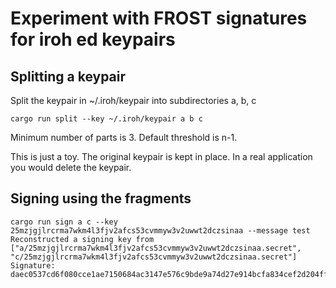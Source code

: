 # Experiment with FROST signatures for iroh ed keypairs

## Splitting a keypair

Split the keypair in ~/.iroh/keypair into subdirectories a, b, c

```
cargo run split --key ~/.iroh/keypair a b c 
```

Minimum number of parts is 3. Default threshold is n-1.

This is just a toy. The original keypair is kept in place. In a real application
you would delete the keypair.

## Signing using the fragments

```
cargo run sign a c --key 25mzjgjlrcrma7wkm4l3fjv2afcs53cvmmyw3v2uwwt2dczsinaa --message test
Reconstructed a signing key from ["a/25mzjgjlrcrma7wkm4l3fjv2afcs53cvmmyw3v2uwwt2dczsinaa.secret", "c/25mzjgjlrcrma7wkm4l3fjv2afcs53cvmmyw3v2uwwt2dczsinaa.secret"]
Signature: daec0537cd6f080cce1ae7150684ac3147e576c9bde9a74d27e914bcfa834cef2d204ff9295379784fcca3eaa95e4b196b4fb8b60ec316840b5e649844db880e
```